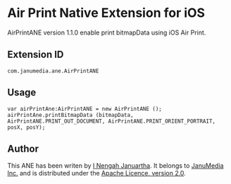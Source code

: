 Air Print Native Extension for iOS
======================================

AirPrintANE version 1.1.0 enable print bitmapData using iOS Air Print.

Extension ID
---------

```
com.janumedia.ane.AirPrintANE
```

Usage
---------

```
var airPrintAne:AirPrintANE = new AirPrintANE ();
airPrintAne.printBitmapData (bitmapData, AirPrintANE.PRINT_OUT_DOCUMENT, AirPrintANE.PRINT_ORIENT_PORTRAIT, posX, posY);
```

Author
---------

This ANE has been writen by [I Nengah Januartha](https://github.com/janumedia). It belongs to [JanuMedia Inc.](http://www.janumedia.com) and is distributed under the [Apache Licence, version 2.0](http://www.apache.org/licenses/LICENSE-2.0).